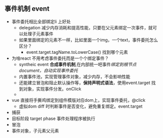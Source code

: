 ## 事件机制 event
- 事件委托相比全部绑定li 上好处
  - delegation 减少内存消耗和提高性能，只要在父元素绑定一次事件，就可以处理子元素事件
  - 如果里面绑定的元素不一样，比如里面一个img，一个text，事件委托怎么区分？
    - event.target.tagName.toLowerCase() 找到哪个元素
- 为啥react 不用考虑事件委托而是一个个绑定事件？
  - syntheic event **合成事件机制**,在内部统一吧事件*绑定到根节点document，自动实现事件委托*
  - 内置事件池，实现管理事件对象，减少内存，不会影响性能
  - 还能建立冒泡和阻止默认操作等，**保持声明式语法**，使用event.target 找到对象，实现事件分发。onClick
  - 
- vue 直接将手撕鸡绑定到组件模版对应dom上，实现事件委托，@click 
  - 虚拟dom diff 时判断事件是否变化，避免重复绑定。event.target
- 捕获
- 目标阶段 target phase 事件处理程序被执行
- 冒泡
- 事件对象，子元素父元素